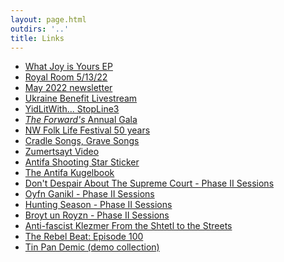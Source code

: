 ```yaml
---
layout: page.html
outdirs: '..'
title: Links
---
```

<div id="linklist">
		<ul>
			<a href='https://brivele.bandcamp.com/album/what-joy-is-yours'><li>What Joy is Yours EP</li></a>
			<a href='https://www.strangertickets.com/events/122060147/shpilkis-with-special-guest-dan-blacksberg-brivele-kesselgarden'><li>Royal Room 5/13/22</li></a>
			<a href='https://mailchi.mp/cc544f5feef4/nu-music'><li>May 2022 newsletter</li></a>
			<a href='https://youtu.be/HpP_YvWuNuw?t=244'><li>Ukraine Benefit Livestream</li></a>
			<a href='https://www.tickettailor.com/events/radyiddish/609974'><li>YidLitWith... StopLine3</li></a>
			<a href='https://give.forward.com/event/the-forward-presents-have-i-got-a-story-for-you/e345939'><li><em>The Forward's</em> Annual Gala</li></a>
			<a href='https://www.nwfolklife.org/festival/music/brivele.html'><li>NW Folk Life Festival 50 years</li></a>
			<a href='https://brivele.bandcamp.com/album/cradle-songs-grave-songs'><li>Cradle Songs, Grave Songs</li></a>
			<a href='https://youtu.be/vPQsGNjtdo4'><li>Zumertsayt Video</li></a>
			<a href='https://brivele.bandcamp.com/merch/antifa-shooting-star-sticker'><li>Antifa Shooting Star Sticker</li></a>
			<a href='https://brivele.bandcamp.com/merch/the-antifa-kugelbook'><li>The Antifa Kugelbook</li></a>
			<a href='https://www.youtube.com/watch?v=TtwMwY2GLZ4'><li>Don't Despair About The Supreme Court - Phase II Sessions</li></a>
			<a href='https://www.youtube.com/watch?v=QkADPtTxj7o'><li>Oyfn Ganikl - Phase II Sessions</li></a>
			<a href='https://www.youtube.com/watch?v=Zc2wqXhd2yY'><li>Hunting Season - Phase II Sessions</li></a>
			<a href='https://www.youtube.com/watch?v=56Khk1YidTA'><li>Broyt un Royzn - Phase II Sessions</li></a>
			<a href='https://www.youtube.com/watch?v=--bTy5dWDK0'><li>Anti-fascist Klezmer From the Shtetl to the Streets</li></a>
			<a href='https://anchor.fm/rebelbeatradio/episodes/100-A-Mayday-Love-Letter-and-Collective-Playlist-edfart'><li>The Rebel Beat: Episode 100</li></a>
			<a href='https://soundcloud.com/brivele'><li>Tin Pan Demic (demo collection)</li></a>
		</ul>
	</div>